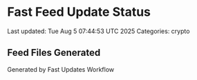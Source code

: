 # Fast Feed Update Status
Last updated: Tue Aug  5 07:44:53 UTC 2025
Categories: crypto

## Feed Files Generated

Generated by Fast Updates Workflow
